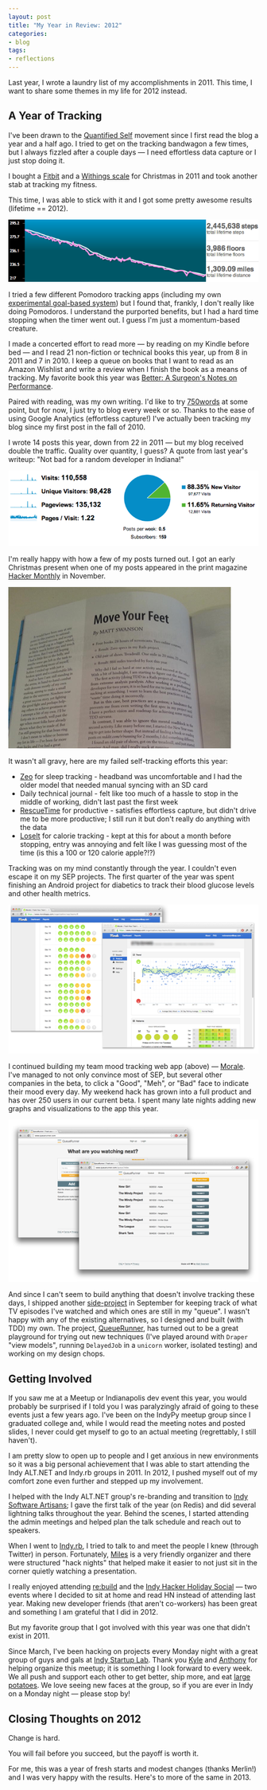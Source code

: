 ```yaml
---
layout: post
title: "My Year in Review: 2012"
categories:
- blog
tags:
- reflections
---
```


Last year, I wrote a laundry list of my accomplishments in 2011. This time, I want to
share some themes in my life for 2012 instead.

## A Year of Tracking
I've been drawn to the [Quantified Self][qs] movement since I first read the blog a year and a half ago. I 
tried to get on the tracking bandwagon a few times, but I always fizzled after a couple days &mdash; I need
effortless data capture or I just stop doing it.

I bought a [Fitbit][fb] and a [Withings scale][ws] for Christmas in 2011 and took another stab at tracking 
my fitness.

[qs]: http://quantifiedself.com/
[fb]: http://www.fitbit.com/
[ws]: http://www.withings.com/

This time, I was able to stick with it and I got some pretty awesome results (lifetime == 2012).

<div class="pic">
  <img alt="Becoming less of a fatass" src="/static/fitbit-stats.png">
</div>

I tried a few different Pomodoro tracking apps (including my own [experimental goal-based system][vine]) but I
found that, frankly, I don't really like doing Pomodoros. I understand the purported benefits, but I 
had a hard time stopping when the timer went out. I guess I'm just a momentum-based creature.

[vine]: https://gist.github.com/3753245

I made a concerted effort to read more &mdash; by reading on my Kindle before bed &mdash; and I read 21 
non-fiction or technical books this year, up from 8 in 2011 and 7 in 2010. I keep a queue on books that I 
want to read as an Amazon Wishlist and write a review when I finish the book as a means of tracking. My favorite
book this year was [Better: A Surgeon's Notes on Performance][better]. 

[better]: http://mdswanson.com/writeup/2012/10/14/better.html

Paired with reading, was my own writing. I'd like to try [750words][750] at some point, but for now, I just
try to blog every week or so. Thanks to the ease of using Google Analytics (effortless capture!) I've
actually been tracking my blog since my first post in the fall of 2010. 

I wrote 14 posts this year, down from 22 in 2011 &mdash; but my blog received double the traffic. Quality over 
quantity, I guess? A quote from last year's writeup: "Not bad for a random developer in Indiana!"

[750]: http://750words.com/

<div class="pic">
  <img alt="Problogger status ;-)" src="/static/blog-stats.png">
</div>

I'm really happy with how a few of my posts turned out. I got an early Christmas present when one of my
posts appeared in the print magazine [Hacker Monthly][hm] in November.

[hm]: http://hackermonthly.com/issue-30.html

<div class="pic">
  <img alt="Hacker Monthly November" src="/static/dead-tree.png">
</div>

It wasn't all gravy, here are my failed self-tracking efforts this year:

* [Zeo][z] for sleep tracking - headband was uncomfortable and I had the older model that needed manual syncing 
with an SD card
* Daily technical journal - felt like too much of a hassle to stop in the middle of working, didn't last past the first week
* [RescueTime][rt] for productive - satisfies effortless capture, but didn't drive me to be more productive; I still run it but don't really do anything with the data
* [LoseIt][li] for calorie tracking - kept at this for about a month before stopping, entry was annoying and felt like I was guessing most of the time (is this a 100 or 120 calorie apple?!?)

[z]: www.myzeo.com
[rt]: https://www.rescuetime.com/
[li]: http://www.loseit.com/

Tracking was on my mind constantly through the year. I couldn't even escape it on my SEP projects. The first
quarter of the year was spent finishing an Android project for diabetics to track their blood glucose levels
and other health metrics.

![](/static/morale-app-2012.png)

I continued building my team mood tracking web app (above) &mdash; [Morale][m]. I've managed to not only 
convince most of SEP, but several other companies in the beta, to click a "Good", "Meh", or "Bad" face to 
indicate their mood every day. My weekend hack has grown into a full product and has over 250 users in our 
current beta. I spent many late nights adding new graphs and visualizations to the app this year.

[m]: /morale/

![](/static/queuerunner.png)

And since I can't seem to build anything that doesn't involve tracking these days, I shipped another 
[side-project][qg] in September for keeping track of what TV episodes I've watched and which ones are still 
in my "queue". I wasn't happy with any of the existing alternatives, so I designed and built (with TDD) my own.
The project, [QueueRunner][qr], has turned out to be a great playground for trying out new techniques (I've 
played around with `Draper` "view models", running `DelayedJob` in a `unicorn` worker, isolated testing) and 
working on my design chops.

[qg]: https://github.com/swanson/queue-runner
[qr]: http://www.queuerunner.com/

## Getting Involved

If you saw me at a Meetup or Indianapolis dev event this year, you would probably be surprised if I told you I 
was paralyzingly afraid of going to these events just a few years ago. I've been on the IndyPy meetup group 
since I graduated college and, while I would read the meeting notes and posted slides, I never could get myself 
to go to an actual meeting (regrettably, I still haven't). 

I am pretty slow to open up to people and I get anxious in new environments so it was a big personal 
achievement that I was able to start attending the Indy ALT.NET and Indy.rb groups in 2011. In 2012, I pushed 
myself out of my comfort zone even further and stepped up my involvement.

I helped with the Indy ALT.NET group's re-branding and transition to [Indy Software Artisans][isa]; I gave the 
first talk of the year (on Redis) and did several lightning talks throughout the year. Behind the scenes, I 
started attending the admin meetings and helped plan the talk schedule and reach out to speakers.

[isa]: http://indysa.org/

When I went to [Indy.rb][irb], I tried to talk to and meet the people I knew (through Twitter) in person. 
Fortunately, [Miles][mz] is a very friendly organizer and there were structured "hack nights" that helped make 
it easier to not just sit in the corner quietly watching a presentation.

[irb]: http://indyrb.org/
[mz]: https://twitter.com/mileszs

I really enjoyed attending [re:build][rb] and the [Indy Hacker Holiday Social][ih] &mdash; two events where I 
decided to  sit at home and read HN instead of attending last year. Making new developer friends (that aren't 
co-workers) has been great and something I am grateful that I did in 2012.

[rb]: http://www.rebuildconf.com/
[ih]: http://indyhackers.org/

But my favorite group that I got involved with this year was one that didn't exist in 2011. 

Since March,
I've been hacking on projects every Monday night with a great group of guys and gals at [Indy Startup Lab][isl].
Thank you [Kyle][k] and [Anthony][a] for helping organize this meetup; it is something I look forward 
to every week. We all push and support each other to get better, ship more, and eat [large potatoes][spud]. We 
love seeing new faces at the group, so if you are ever in Indy on a Monday night &mdash; please stop by!

[isl]: http://indystartuplab.org/
[k]: https://twitter.com/kyleashipley
[a]: https://twitter.com/panozzaj
[spud]: http://www.in.mcalistersdeli.com/menu/giant-spuds

## Closing Thoughts on 2012

Change is hard. 

You will fail before you succeed, but the payoff is worth it. 

For me, this was a year of fresh starts and modest changes (thanks Merlin!) and I was very happy with the 
results. Here's to more of the same in 2013.

